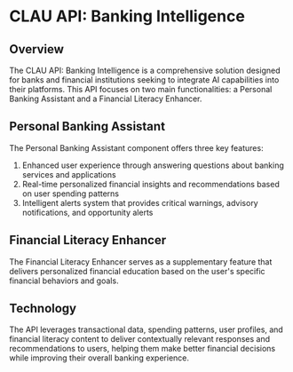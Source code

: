 # CLAU API: Banking Intelligence

## Overview

The CLAU API: Banking Intelligence is a comprehensive solution designed for banks and financial institutions seeking to integrate AI capabilities into their platforms. This API focuses on two main functionalities: a Personal Banking Assistant and a Financial Literacy Enhancer.

## Personal Banking Assistant

The Personal Banking Assistant component offers three key features:

1. Enhanced user experience through answering questions about banking services and applications
2. Real-time personalized financial insights and recommendations based on user spending patterns
3. Intelligent alerts system that provides critical warnings, advisory notifications, and opportunity alerts

## Financial Literacy Enhancer

The Financial Literacy Enhancer serves as a supplementary feature that delivers personalized financial education based on the user's specific financial behaviors and goals.

## Technology

The API leverages transactional data, spending patterns, user profiles, and financial literacy content to deliver contextually relevant responses and recommendations to users, helping them make better financial decisions while improving their overall banking experience.

